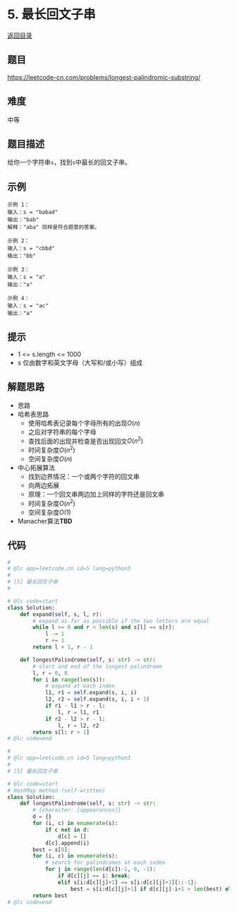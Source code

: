 # 5. 最长回文子串
[返回目录](../README.md)




## 题目
https://leetcode-cn.com/problems/longest-palindromic-substring/

## 难度
中等  
  
## 题目描述
给你一个字符串`s`，找到`s`中最长的回文子串。  
  
## 示例
```
示例 1：
输入：s = "babad"
输出："bab"
解释："aba" 同样是符合题意的答案。

示例 2：
输入：s = "cbbd"
输出："bb"

示例 3：
输入：s = "a"
输出："a"

示例 4：
输入：s = "ac"
输出："a"
```
  
## 提示
- 1 <= s.length <= 1000  
- s 仅由数字和英文字母（大写和/或小写）组成  
  
## 解题思路 
- 思路  
- 哈希表思路  
  - 使用哈希表记录每个字母所有的出现$O(n)$
  - 之后对字符串的每个字母
  - 查找后面的出现并检查是否出现回文$O(n^2)$
  - 时间复杂度$O(n^2)$
  - 空间复杂度$O(n)$
- 中心拓展算法
  - 找到边界情况：一个或两个字符的回文串
  - 向两边拓展
  - 原理：一个回文串两边加上同样的字符还是回文串
  - 时间复杂度$O(n^2)$
  - 空间复杂度$O(1)$
- Manacher算法**TBD**
  
## 代码
``` python
#
# @lc app=leetcode.cn id=5 lang=python3
#
# [5] 最长回文子串
#

# @lc code=start
class Solution:
    def expand(self, s, l, r):
        # expand as far as possible if the two letters are equal
        while l >= 0 and r < len(s) and s[l] == s[r]:
            l -= 1
            r += 1
        return l + 1, r - 1

    def longestPalindrome(self, s: str) -> str:
        # start and end of the longest palindrome
        l, r = 0, 0
        for i in range(len(s)):
            # expand at each index
            l1, r1 = self.expand(s, i, i)
            l2, r2 = self.expand(s, i, i + 1)
            if r1 - l1 > r - l:
                l, r = l1, r1
            if r2 - l2 > r - l:
                l, r = l2, r2
        return s[l: r + 1]
# @lc code=end


```  
  
```python
#
# @lc app=leetcode.cn id=5 lang=python3
#
# [5] 最长回文子串

# @lc code=start
# HashMap method (self-written)
class Solution:
    def longestPalindrome(self, s: str) -> str:
        # {character: [appearances]}
        d = {}
        for (i, c) in enumerate(s):
            if c not in d:
                d[c] = []
            d[c].append(i)
        best = s[0];
        for (i, c) in enumerate(s):
            # search for palindromes at each index
            for j in range(len(d[c])-1, 0, -1):
                if d[c][j] == i: break;
                elif s[i:d[c][j]+1] == s[i:d[c][j]+1][::-1]:
                    best = s[i:d[c][j]+1] if d[c][j]-i+1 > len(best) else best
        return best
# @lc code=end


```  
  